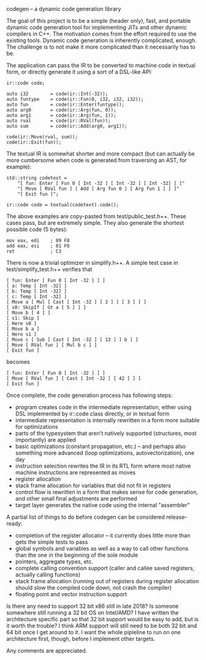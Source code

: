 codegen – a dynamic code generation library

The goal of this project is to be a simple (header only), fast, and portable dynamic code
generation tool for implementing JITs and other dynamic compilers in C++. The
motivation comes from the effort required to use the existing tools. Dynamic
code generation is inherently complicated, enough. The challenge is to not
make it more complicated than it necessarily has to be.

The application can pass the IR to be converted to machine code in textual form, or directly generate it using a sort of a DSL-like API:

    ir::code code;

    auto i32        = code(ir::Int(-32));
    auto funtype    = code(ir::Fun(0, i32, i32, i32));
    auto fun        = code(ir::Enter(funtype));
    auto arg0       = code(ir::Arg(fun, 0));
    auto arg1       = code(ir::Arg(fun, 1));
    auto rval       = code(ir::RVal(fun));
    auto sum        = code(ir::Add(arg0, arg1));

    code(ir::Move(rval, sum));
    code(ir::Exit(fun));

The textual IR is somewhat shorter and more compact (but can actually be more cumbersome when code is generated from traversing an AST, for example):

    std::string codetext =
        "[ fun: Enter [ Fun 0 [ Int -32 ] [ Int -32 ] [ Int -32] ] ]"
        "[ Move [ RVal fun ] [ Add [ Arg fun 0 ] [ Arg fun 1 ] ] ]"
        "[ Exit fun ]";

    ir::code code = textual(codetext).code();

The above examples are copy-pasted from test/public_test.h++. These cases pass, but are extremely simple.
They also generate the shortest possible code (5 bytes):

    mov eax, edi    ; 89 F8
    add eax, esi    ; 01 F0
    ret             ; C3

There is now a trivial optimizer in simplify.h++. A simple test case in test/simplify_test.h++ verifies that

    [ fun: Enter [ Fun 0 [ Int -32 ] ] ]
    [ a: Temp [ Int -32] ]
    [ b: Temp [ Int -32] ]
    [ c: Temp [ Int -32] ]
    [ Move a [ Mul [ Cast [ Int -32 ] [ 2 ] ] [ 3 ] ] ]
    [ s0: SkipIf [ Gt a [ 5 ] ] ]
    [ Move b [ 4 ] ]
    [ s1: Skip ]
    [ Here s0 ]
    [ Move b a ]
    [ Here s1 ]
    [ Move c [ Sub [ Cast [ Int -32 ] [ 13 ] ] b ] ]
    [ Move [ RVal fun ] [ Mul b c ] ]
    [ Exit fun ]

becomes

    [ fun: Enter [ Fun 0 [ Int -32 ] ] ]
    [ Move [ RVal fun ] [ Cast [ Int -32 ] [ 42 ] ] ]
    [ Exit fun ]

Once complete, the code generation process has following steps:

* program creates code in the intermediate representation, either using DSL implemented by ir::code class directly, or in textual form
* intermediate representation is internally rewritten in a form more suitable for optimizations
* parts of the typesystem that aren't natively supported (structures, most importantly) are applied
* basic optimizations (constant propagation, etc.) – and perhaps also something more advanced (loop optimizations, autovectorization), one day
* instruction selection rewrites the IR in its RTL form where most native machine instructions are represented as moves
* register allocation
* stack frame allocation for variables that did not fit in registers
* control flow is rewritten in a form that makes sense for code generation, and other small final adjustments are performed
* target layer generates the native code using the internal "assembler"

A partial list of things to do before codegen can be considered release-ready:

* completion of the register allocator – it currently does little more than gets the simple tests to pass
* global symbols and variables as well as a way to call other functions than the one in the beginning of the sole module
* pointers, aggregate types, etc.
* complete calling convention support (caller and callee saved registers, actually calling functions)
* stack frame allocation (running out of registers during register allocation should slow the compiled code down, not crash the compiler)
* floating point and vector instruction support

Is there any need to support 32 bit x86 still in late 2018? Is someone somewhere still running a 32 bit OS on Intel/AMD?
I have written the architecture specific part so that 32 bit support would be easy to add, but is it worth the trouble?
I think ARM support will still need to be both 32 bit and 64 bit once I get around to it.
I want the whole pipleline to run on one architecture first, though, before I implement other targets.

Any comments are appreciated.
